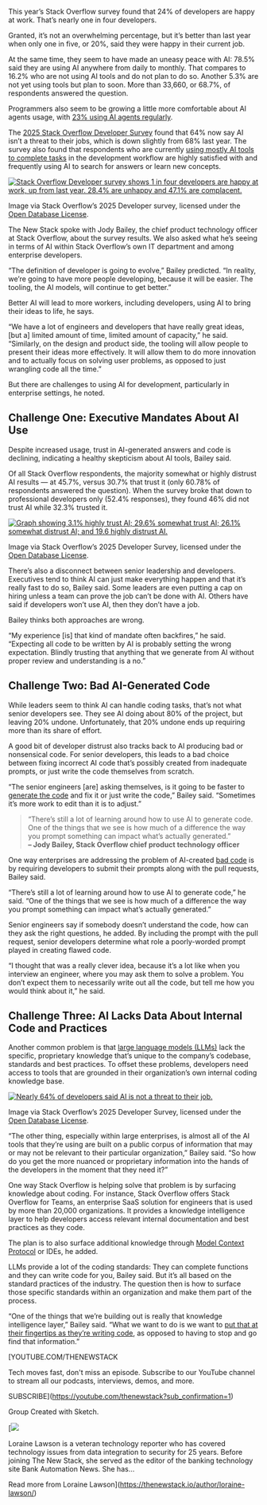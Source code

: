 This year’s Stack Overflow survey found that 24% of developers are happy at work. That’s nearly one in four developers.

Granted, it’s not an overwhelming percentage, but it’s better than last year when only one in five, or 20%, said they were happy in their current job.

At the same time, they seem to have made an uneasy peace with AI: 78.5% said they are using AI anywhere from daily to monthly. That compares to 16.2% who are not using AI tools and do not plan to do so. Another 5.3% are not yet using tools but plan to soon. More than 33,660, or 68.7%, of respondents answered the question.

Programmers also seem to be growing a little more comfortable about AI agents usage, with [23% using AI agents regularly](https://thenewstack.io/23-of-devs-regularly-use-ai-agents-per-stack-overflow-survey/).

The [2025 Stack Overflow Developer Survey](https://survey.stackoverflow.co/2025/) found that 64% now say AI isn’t a threat to their jobs, which is down slightly from 68% last year. The survey also found that respondents who are currently [using mostly AI tools to complete tasks](https://thenewstack.io/ai-combined-with-agile-lets-developers-focus-on-craft/) in the development workflow are highly satisfied with and frequently using AI to search for answers or learn new concepts.

[![Stack Overflow Developer survey shows 1 in four developers are happy at work, up from last year. 28.4% are unhappy and 47.1% are complacent.](https://cdn.thenewstack.io/media/2025/09/d0a703aa-stackoverflow-dev-survey-2025-work-job-satisfaction-job-sat-social.png)](https://cdn.thenewstack.io/media/2025/09/d0a703aa-stackoverflow-dev-survey-2025-work-job-satisfaction-job-sat-social.png)

Image via Stack Overflow’s 2025 Developer survey, licensed under the [Open Database License](https://opendatacommons.org/licenses/odbl/).

The New Stack spoke with Jody Bailey, the chief product technology officer at Stack Overflow, about the survey results. We also asked what he’s seeing in terms of AI within Stack Overflow’s own IT department and among enterprise developers.

“The definition of developer is going to evolve,” Bailey predicted. “In reality, we’re going to have more people developing, because it will be easier. The tooling, the AI models, will continue to get better.”

Better AI will lead to more workers, including developers, using AI to bring their ideas to life, he says.

“We have a lot of engineers and developers that have really great ideas, [but a] limited amount of time, limited amount of capacity,” he said. “Similarly, on the design and product side, the tooling will allow people to present their ideas more effectively. It will allow them to do more innovation and to actually focus on solving user problems, as opposed to just wrangling code all the time.”

But there are challenges to using AI for development, particularly in enterprise settings, he noted.

## Challenge One: Executive Mandates About AI Use

Despite increased usage, trust in AI-generated answers and code is declining, indicating a healthy skepticism about AI tools, Bailey said.

Of all Stack Overflow respondents, the majority somewhat or highly distrust AI results — at 45.7%, versus 30.7% that trust it (only 60.78% of respondents answered the question). When the survey broke that down to professional developers only (52.4% responses), they found 46% did not trust AI while 32.3% trusted it.

[![Graph showing 3.1% highly trust AI; 29.6% somewhat trust AI; 26.1% somewhat distrust AI; and 19.6 highly distrust AI.](https://cdn.thenewstack.io/media/2025/09/0f1c7776-stackoverflow-dev-survey-2025-ai-developer-tools-ai-acc-social.png)](https://cdn.thenewstack.io/media/2025/09/0f1c7776-stackoverflow-dev-survey-2025-ai-developer-tools-ai-acc-social.png)

Image via Stack Overflow’s 2025 Developer Survey, licensed under the [Open Database License](https://opendatacommons.org/licenses/odbl/).

There’s also a disconnect between senior leadership and developers. Executives tend to think AI can just make everything happen and that it’s really fast to do so, Bailey said. Some leaders are even putting a cap on hiring unless a team can prove the job can’t be done with AI. Others have said if developers won’t use AI, then they don’t have a job.

Bailey thinks both approaches are wrong.

“My experience [is] that kind of mandate often backfires,” he said. “Expecting all code to be written by AI is probably setting the wrong expectation. Blindly trusting that anything that we generate from AI without proper review and understanding is a no.”

## Challenge Two: Bad AI-Generated Code

While leaders seem to think AI can handle coding tasks, that’s not what senior developers see. They see AI doing about 80% of the project, but leaving 20% undone. Unfortunately, that 20% undone ends up requiring more than its share of effort.

A good bit of developer distrust also tracks back to AI producing bad or nonsensical code. For senior developers, this leads to a bad choice between fixing incorrect AI code that’s possibly created from inadequate prompts, or just write the code themselves from scratch.

“The senior engineers [are] asking themselves, is it going to be faster to [generate the code](https://thenewstack.io/ai-code-generation-6-faqs-for-developers/) and fix it or just write the code,” Bailey said. “Sometimes it’s more work to edit than it is to adjust.”

> “There’s still a lot of learning around how to use AI to generate code. One of the things that we see is how much of a difference the way you prompt something can impact what’s actually generated.”  
> **– Jody Bailey, Stack Overflow chief product technology officer**

One way enterprises are addressing the problem of AI-created [bad code](https://thenewstack.io/bad-code-stalls-developer-velocity/) is by requiring developers to submit their prompts along with the pull requests, Bailey said.

“There’s still a lot of learning around how to use AI to generate code,” he said. “One of the things that we see is how much of a difference the way you prompt something can impact what’s actually generated.”

Senior engineers say if somebody doesn’t understand the code, how can they ask the right questions, he added. By including the prompt with the pull request, senior developers determine what role a poorly-worded prompt played in creating flawed code.

“I thought that was a really clever idea, because it’s a lot like when you interview an engineer, where you may ask them to solve a problem. You don’t expect them to necessarily write out all the code, but tell me how you would think about it,” he said.

## Challenge Three: AI Lacks Data About Internal Code and Practices

Another common problem is that [large language models (LLMs)](https://thenewstack.io/introduction-to-llms/) lack the specific, proprietary knowledge that’s unique to the company’s codebase, standards and best practices. To offset these problems, developers need access to tools that are grounded in their organization’s own internal coding knowledge base.

[![Nearly 64% of developers said AI is not a threat to their job.](https://cdn.thenewstack.io/media/2025/09/8e3971e8-stackoverflow-dev-survey-2025-work-job-satisfaction-ai-threat-social.png)](https://cdn.thenewstack.io/media/2025/09/8e3971e8-stackoverflow-dev-survey-2025-work-job-satisfaction-ai-threat-social.png)

Image via Stack Overflow’s 2025 Developer Survey, licensed under the [Open Database License](https://opendatacommons.org/licenses/odbl/).

“The other thing, especially within large enterprises, is almost all of the AI tools that they’re using are built on a public corpus of information that may or may not be relevant to their particular organization,” Bailey said. “So how do you get the more nuanced or proprietary information into the hands of the developers in the moment that they need it?”

One way Stack Overflow is helping solve that problem is by surfacing knowledge about coding. For instance, Stack Overflow offers Stack Overflow for Teams, an enterprise SaaS solution for engineers that is used by more than 20,000 organizations. It provides a knowledge intelligence layer to help developers access relevant internal documentation and best practices as they code.

The plan is to also surface additional knowledge through [Model Context Protocol](https://thenewstack.io/building-your-first-model-context-protocol-server/) or IDEs, he added.

LLMs provide a lot of the coding standards: They can complete functions and they can write code for you, Bailey said. But it’s all based on the standard practices of the industry. The question then is how to surface those specific standards within an organization and make them part of the process.

“One of the things that we’re building out is really that knowledge intelligence layer,” Bailey said. “What we want to do is we want to [put that at their fingertips as they’re writing code](https://thenewstack.io/developers-put-ai-bots-to-the-test-of-writing-code/), as opposed to having to stop and go find that information.”

[YOUTUBE.COM/THENEWSTACK

Tech moves fast, don't miss an episode. Subscribe to our YouTube
channel to stream all our podcasts, interviews, demos, and more.

SUBSCRIBE](https://youtube.com/thenewstack?sub_confirmation=1)

Group
Created with Sketch.

[![](https://thenewstack.io/wp-content/uploads/2023/08/4de88b83-4756312a-326a38b7-lorainelawson2-600x600-1-600x600.jpeg)

Loraine Lawson is a veteran technology reporter who has covered technology issues from data integration to security for 25 years. Before joining The New Stack, she served as the editor of the banking technology site Bank Automation News. She has...

Read more from Loraine Lawson](https://thenewstack.io/author/loraine-lawson/)